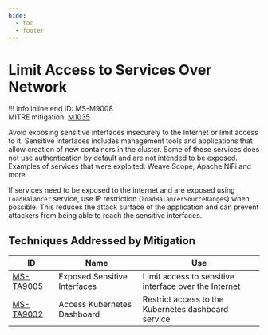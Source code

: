 ```yaml
---
hide:
  - toc
  - footer
---
```


# Limit Access to Services Over Network

!!! info inline end
    ID: MS-M9008<br>
    MITRE mitigation: [M1035](https://attack.mitre.org/mitigations/M1035/)


Avoid exposing sensitive interfaces insecurely to the Internet or limit access to it. Sensitive interfaces includes management tools and applications that allow creation of new containers in the cluster. Some of those services does not use authentication by default and are not intended to be exposed. Examples of services that were exploited: Weave Scope, Apache NiFi and more.

If services need to be exposed to the internet and are exposed using `LoadBalancer` service, use IP restriction (`loadBalancerSourceRanges`) when possible. This reduces the attack surface of the application and can prevent attackers from being able to reach the sensitive interfaces.


## Techniques Addressed by Mitigation

|ID|Name|Use|
|--|----------|-----------|
|[MS-TA9005](../techniques/Exposed%20sensitive%20interfaces.md)|Exposed Sensitive Interfaces|Limit access to sensitive interface over the Internet|
|[MS-TA9032](../techniques/Access%20Kubernetes%20dasbhoard.md)|Access Kubernetes Dashboard|Restrict access to the Kubernetes dashboard service|
